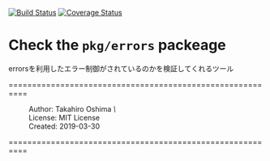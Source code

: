 <!-- vim: set fileencoding=utf-8 : -->

[![Build Status](https://travis-ci.org/smockoro/wrap-errors-check.svg?branch=master)](https://travis-ci.org/smockoro/wrap-errors-check)
[![Coverage Status](https://coveralls.io/repos/github/smockoro/wrap-errors-check/badge.svg?branch=master)](https://coveralls.io/github/smockoro/wrap-errors-check?branch=master)
# Check the `pkg/errors` packeage
errorsを利用したエラー制御がされているのかを検証してくれるツール




==========================================================

  <dl>
   <dd>Author:   Takahiro Oshima <em>\<tarotora51@gmail.com\></em></dd>
   <dd>License:  MIT License</dd>
   <dd>Created:  2019-03-30</dd>
  </dl>

==========================================================

